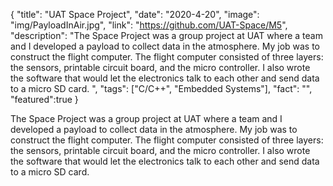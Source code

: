 { "title": "UAT Space Project", "date": "2020-4-20", "image": "img/PayloadInAir.jpg", "link": "https://github.com/UAT-Space/M5", "description": "The Space Project was a group project at UAT where a team and I developed a payload to collect data in the atmosphere. My job was to construct the flight computer. The flight computer consisted of three layers: the sensors, printable circuit board, and the micro controller. I also wrote the software that would let the electronics talk to each other and send data to a micro SD card. ", "tags": ["C/C++", "Embedded Systems"], "fact": "", "featured":true }

The Space Project was a group project at UAT where a team and I developed a payload to collect data in the atmosphere. My job was to construct the flight computer. The flight computer consisted of three layers: the sensors, printable circuit board, and the micro controller. I also wrote the software that would let the electronics talk to each other and send data to a micro SD card.
